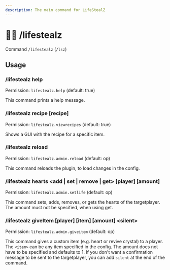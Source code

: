 ```yaml
---
description: The main command for LifeStealZ
---
```


# 👨‍💻 /lifestealz

Command `/lifestealz` (`/lsz`)

## Usage

### /lifestealz help

Permission: `lifestealz.help` (default: true)

&#x20;This command prints a help message.

### /lifestealz recipe \[recipe]

Permission: `lifestealz.viewrecipes` (default: true)

Shows a GUI with the recipe for a specific item.

### /lifestealz reload

Permission: `lifestealz.admin.reload` (default: op)

This command reloads the plugin, to load changes in the config.

### /lifestealz hearts \<add | set | remove | get> \[player] \[amount]

Permission: `lifestealz.admin.setlife` (default: op)

This command sets, adds, removes, or gets the hearts of the targetplayer. The amount must not be specified, when using get.

### /lifestealz giveItem \[player] \[item] \[amount] \<silent>

Permission: `lifestealz.admin.giveitem` (default: op)

This command gives a custom item (e.g. heart or revive crystal) to a player. The `<item>` can be any item specified in the config. The amount does not have to be specified and defaults to 1. If you don't want a confirmation message to be sent to the targetplayer, you can add `silent` at the end of the command.
